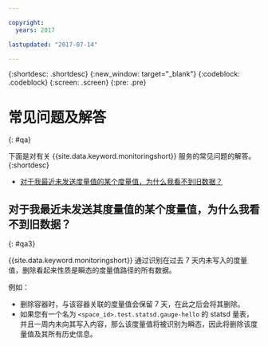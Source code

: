 ```yaml
---

copyright:
  years: 2017

lastupdated: "2017-07-14"

---
```



{:shortdesc: .shortdesc}
{:new_window: target="_blank"}
{:codeblock: .codeblock}
{:screen: .screen}
{:pre: .pre}


# 常见问题及解答
{: #qa}

下面是对有关 {{site.data.keyword.monitoringshort}} 服务的常见问题的解答。
{:shortdesc}

* [对于我最近未发送度量值的某个度量值，为什么我看不到旧数据？](#qa3)


## 对于我最近未发送其度量值的某个度量值，为什么我看不到旧数据？
{: #qa3}

{{site.data.keyword.monitoringshort}} 通过识别在过去 7 天内未写入的度量值，删除看起来性质是瞬态的度量值路径的所有数据。 

例如：

* 删除容器时，与该容器关联的度量值会保留 7 天，在此之后会将其删除。
* 如果您有一个名为 `<space_id>.test.statsd.gauge-hello` 的 statsd 量表，并且一周内未向其写入内容，那么该度量值将被识别为瞬态，因此将删除该度量值及其所有历史信息。 

